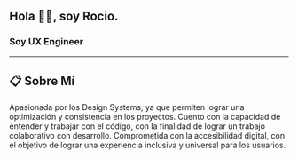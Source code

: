 ## Hola 👋🏼, soy Rocio. 

 ### Soy **UX Engineer** 

---

## 📋 Sobre Mí

Apasionada por los Design Systems, ya que permiten lograr una optimización y consistencia en los proyectos. Cuento con la capacidad de entender y trabajar con el código, con la finalidad de lograr un trabajo colaborativo con desarrollo. Comprometida con la accesibilidad digital, con el objetivo de lograr una experiencia inclusiva y universal para los usuarios.

